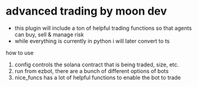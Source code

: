 # advanced trading by moon dev

- this plugin will include a ton of helpful trading functions so that agents can buy, sell & manage risk
- while everything is currently in python i will later convert to ts

how to use
1. config controls the solana contract that is being traded, size, etc.
2. run from ezbot, there are a bunch of different options of bots
3. nice_funcs has a lot of helpful functions to enable the bot to trade

